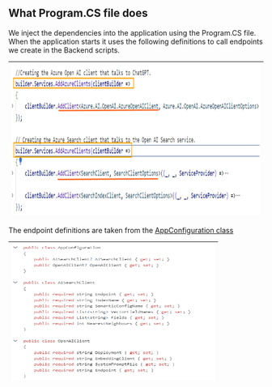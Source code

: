 ## What Program.CS file does

We inject the dependencies into the application using the Program.CS file. When the application starts it uses the following definitions to call endpoints we create in the Backend scripts.

|<img src='../media/02_CallingEndpoints.PNG' width='600' height='300'>|
| ------ |

The endpoint definitions are taken from the [AppConfiguration class](/src/api/ProductSearchAPI/Models/AppConfiguration.cs)

|<img src='../media/02_AppConfig.PNG' width='400' height='270'>|
| ------ |

